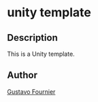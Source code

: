 # unity template

## Description

This is a Unity template.

## Author

[Gustavo Fournier](https://github.com/gustavofournier)
